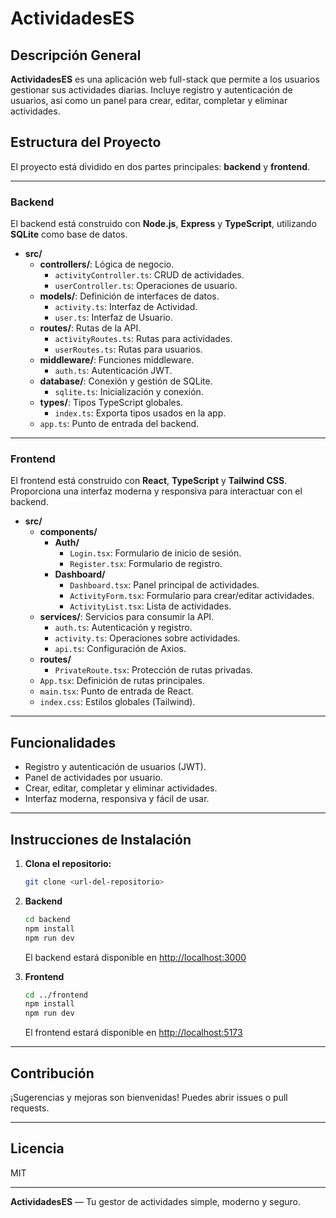 # ActividadesES

## Descripción General
**ActividadesES** es una aplicación web full-stack que permite a los usuarios gestionar sus actividades diarias. Incluye registro y autenticación de usuarios, así como un panel para crear, editar, completar y eliminar actividades.

## Estructura del Proyecto

El proyecto está dividido en dos partes principales: **backend** y **frontend**.

---

### Backend

El backend está construido con **Node.js**, **Express** y **TypeScript**, utilizando **SQLite** como base de datos.

- **src/**
  - **controllers/**: Lógica de negocio.
    - `activityController.ts`: CRUD de actividades.
    - `userController.ts`: Operaciones de usuario.
  - **models/**: Definición de interfaces de datos.
    - `activity.ts`: Interfaz de Actividad.
    - `user.ts`: Interfaz de Usuario.
  - **routes/**: Rutas de la API.
    - `activityRoutes.ts`: Rutas para actividades.
    - `userRoutes.ts`: Rutas para usuarios.
  - **middleware/**: Funciones middleware.
    - `auth.ts`: Autenticación JWT.
  - **database/**: Conexión y gestión de SQLite.
    - `sqlite.ts`: Inicialización y conexión.
  - **types/**: Tipos TypeScript globales.
    - `index.ts`: Exporta tipos usados en la app.
  - `app.ts`: Punto de entrada del backend.

---

### Frontend

El frontend está construido con **React**, **TypeScript** y **Tailwind CSS**. Proporciona una interfaz moderna y responsiva para interactuar con el backend.

- **src/**
  - **components/**
    - **Auth/**
      - `Login.tsx`: Formulario de inicio de sesión.
      - `Register.tsx`: Formulario de registro.
    - **Dashboard/**
      - `Dashboard.tsx`: Panel principal de actividades.
      - `ActivityForm.tsx`: Formulario para crear/editar actividades.
      - `ActivityList.tsx`: Lista de actividades.
  - **services/**: Servicios para consumir la API.
    - `auth.ts`: Autenticación y registro.
    - `activity.ts`: Operaciones sobre actividades.
    - `api.ts`: Configuración de Axios.
  - **routes/**
    - `PrivateRoute.tsx`: Protección de rutas privadas.
  - `App.tsx`: Definición de rutas principales.
  - `main.tsx`: Punto de entrada de React.
  - `index.css`: Estilos globales (Tailwind).

---

## Funcionalidades

- Registro y autenticación de usuarios (JWT).
- Panel de actividades por usuario.
- Crear, editar, completar y eliminar actividades.
- Interfaz moderna, responsiva y fácil de usar.

---

## Instrucciones de Instalación

1. **Clona el repositorio:**
   ```bash
   git clone <url-del-repositorio>
   ```

2. **Backend**
   ```bash
   cd backend
   npm install
   npm run dev
   ```
   El backend estará disponible en [http://localhost:3000](http://localhost:3000)

3. **Frontend**
   ```bash
   cd ../frontend
   npm install
   npm run dev
   ```
   El frontend estará disponible en [http://localhost:5173](http://localhost:5173)

---

## Contribución

¡Sugerencias y mejoras son bienvenidas! Puedes abrir issues o pull requests.

---

## Licencia

MIT

---

**ActividadesES** — Tu gestor de actividades simple, moderno y seguro.